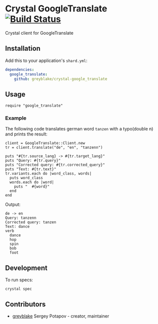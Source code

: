 # Crystal GoogleTranslate [![Build Status](https://travis-ci.org/greyblake/crystal-google_translate.svg?branch=master)](https://travis-ci.org/greyblake/crystal-google_translate)

Crystal client for GoogleTranslate

## Installation

Add this to your application's `shard.yml`:

```yaml
dependencies:
  google_translate:
    github: greyblake/crystal-google_translate
```


## Usage

```crystal
require "google_translate"
```

### Example
The following code translates german word `tanzen` with a typo(double n) and prints the result:


```crystal
client = GoogleTranslate::Client.new
tr = client.translate("de", "en", "tanzenn")

puts "#{tr.source_lang} -> #{tr.target_lang}"
puts "Query: #{tr.query}"
puts "Corrected query: #{tr.corrected_query}"
puts "Text: #{tr.text}"
tr.variants.each do |word_class, words|
  puts word_class
  words.each do |word|
    puts "  #{word}"
  end
end
```

Output:

```
de -> en
Query: tanzenn
Corrected query: tanzen
Text: dance
verb
  dance
  hop
  spin
  bob
  foot
```


## Development

To run specs:

```
crystal spec
```

## Contributors

- [greyblake](https://github.com/greyblake) Sergey Potapov - creator, maintainer
